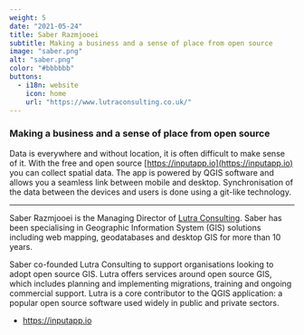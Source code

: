 ```yaml
---
weight: 5
date: "2021-05-24"
title: Saber Razmjooei
subtitle: Making a business and a sense of place from open source
image: "saber.png"
alt: "saber.png"
color: "#bbbbbb"
buttons:
  - i18n: website
    icon: home
    url: "https://www.lutraconsulting.co.uk/"
---
```


### Making a business and a sense of place from open source

Data is everywhere and without location, it is often difficult to make sense of
it. With the free and open source [https://inputapp.io](https://inputapp.io)
you can collect spatial data. The app is powered by QGIS software and allows
you a seamless link between mobile and desktop. Synchronisation of the data
between the devices and users is done using a git-like technology.

---

Saber Razmjooei is the Managing Director of [Lutra
Consulting](http://www.lutraconsulting.co.uk/). Saber has been specialising in
Geographic Information System (GIS) solutions including web mapping,
geodatabases and desktop GIS for more than 10 years.

Saber co-founded Lutra Consulting to support organisations looking to adopt
open source GIS. Lutra offers services around open source GIS, which includes
planning and implementing migrations, training and ongoing commercial support.
Lutra is a core contributor to the QGIS application: a popular open source
software used widely in public and private sectors.

* https://inputapp.io
